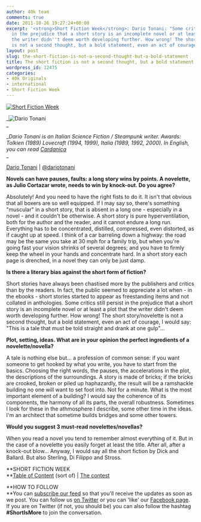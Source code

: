 ```yaml
---
author: 40k team
comments: true
date: 2011-10-26 19:27:24+00:00
excerpt: '<strong>Short Fiction Week</strong>: Dario Tonani: "Some critics still persist
  in the prejudice that a short story is an incomplete novel or at least a plot that
  the writer didn''t deem worth developing further. How wrong! The short story/novelette
  is not a second thought, but a bold statement, even an act of courage".'
layout: post
slug: the-short-fiction-is-not-a-second-thought-but-a-bold-statement
title: The short fiction is not a second thought, but a bold statement
wordpress_id: 12475
categories:
- 40k Originals
- international
- Short Fiction Week
---
```


[![Short Fiction Week](http://www.40kbooks.com/wp-content/uploads/SFWlogolungo.jpg)](http://www.40kbooks.com/?page_id=12346)

_![Dario Tonani](http://www.40kbooks.com/wp-content/uploads/SFW_Tonani.jpg)  
_

__Dario Tonani is an Italian Science Fiction / Steampunk writer. Awards: Tolkien (1989) Lovecraft (1994, 1999), Italia (1989, 1992, 2000). In English, you can read [Cardanica](http://www.amazon.com/Cardanica-Steampunk-Nightmare-World-9-ebook/dp/B005OLF4I8/ref=ntt_at_ep_dpt_1)_  
_

[Dario Tonani](http://www.amazon.com/Dario-Tonani/e/B005PKNH1E/ref=ntt_dp_epwbk_0) | [@dariotonani](http://twitter.com/#!/dariotonani)

**Novels can have pauses, faults: a long story wins by points. A novelette, as Julio Cortazar wrote, needs to win by knock-out. Do you agree?**

Absolutely! And you need to have the right fists to do it. It isn't that obvious that all boxers are so well equipped. If I may say so, there's something "muscular" in a short story, that is absent in a long one - especially in a novel - and it couldn't be otherwise. A short story is pure hyperventilation, both for the author and the reader, and it cannot endure a long run. Everything has to be concentrated, distilled, compressed, even distorted, as if caught up at speed. I think of a car barreling down a highway: the road may be the same you take at 30 mph for a family trip, but when you're going fast your vision shrinks of several degrees; and you have to firmly keep the wheel in your hands and concentrate hard. In a short story each page is drenched, in a novel they can only be just damp. 

**Is there a literary bias against the short form of fiction?**

Short stories have always been chastised more by the publishers and critics than by the readers. In fact, the public seemed to appreciate a lot when - in the ebooks - short stories started to appear as freestanding items and not collated in anthologies. Some critics still persist in the prejudice that a short story is an incomplete novel or at least a plot that the writer didn't deem worth developing further. How wrong! The short story/novelette is not a second thought, but a bold statement, even an act of courage, I would say: "This is a tale that must be told straight and drank at one gulp"...

**Plot, setting, ideas. What are in your opinion the perfect ingredients of a novelette/novella?**

A tale is nothing else but... a profession of common sense: if you want someone to get hooked by what you write, you have to start from the basics. Choosing the right words, the pauses, the accelerations in the plot, the descriptions of the surroundings. A story is made of bricks; if the bricks are crooked, broken or piled up haphazardly, the result will be a ramshackle building no one will want to set foot into. Not for a minute. What is the most important element of a building? I would say the coherence of its components, the harmony of all its parts, the overall robustness. Sometimes I look for these in the athmosphere I describe, some other time in the ideas. I'm an architect that sometime builds bridges and some other towers.

**Would you suggest 3 must-read novelettes/novellas?**

When you read a novel you tend to remember almost everything of it. But in the case of a novelette you easily forget at least the title. After all, after a knock-out blow... Anyway, I would say all the short fiction by Dick and Ballard. But also Sterling, Di Filippo and Stross.

**SHORT FICTION WEEK  
**[Table of Content](http://www.40kbooks.com/?page_id=12346) (sort of) | [The contest](http://www.40kbooks.com/?p=12310)

**HOW TO FOLLOW  
**You can [subscribe our feed](feed://www.40kbooks.com/?feed=rss2) so that you'll receive the updates as soon as we post. You can follow us [on Twitter](http://twitter.com/#!/40kBooks) or you can 'like' our [Facebook page](http://www.facebook.com/40kbooks).  
If you are on Twitter (if not, you should be) you can also follow the hashtag **#ShortIsMore** to join the conversation.
